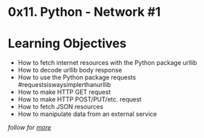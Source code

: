 # 0x11. Python - Network #1

# Learning Objectives

- How to fetch internet resources with the Python package urllib
- How to decode urllib body response
- How to use the Python package requests #requestsiswaysimplerthanurllib
- How to make HTTP GET request
- How to make HTTP POST/PUT/etc. request
- How to fetch JSON resources
- How to manipulate data from an external service

*follow for [more](https://github.com/Alltoft)*
